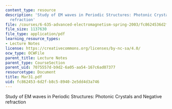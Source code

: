 ```yaml
---
content_type: resource
description: 'Study of EM waves in Periodic Structures: Photonic Crystals and Negative
  refraction'
file: /courses/6-635-advanced-electromagnetism-spring-2003/fc8624536d2fb8c589402e5dd4d3a746_Mar31.pdf
file_size: 1137630
file_type: application/pdf
learning_resource_types:
- Lecture Notes
license: https://creativecommons.org/licenses/by-nc-sa/4.0/
ocw_type: OCWFile
parent_title: Lecture Notes
parent_type: CourseSection
parent_uid: 7075557d-b9d2-6a05-aa54-167c6ad07377
resourcetype: Document
title: Mar31.pdf
uid: fc862453-6d2f-b8c5-8940-2e5dd4d3a746
---
```

Study of EM waves in Periodic Structures: Photonic Crystals and Negative refraction